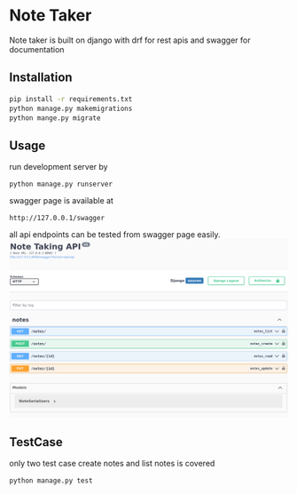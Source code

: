 # Note Taker

Note taker is built on django with drf for rest apis and swagger for documentation

## Installation


```bash
pip install -r requirements.txt
python manage.py makemigrations
python mange.py migrate
```

## Usage
run development server by
```
python manage.py runserver
```
swagger page is available at

```
http://127.0.0.1/swagger
```
all api endpoints can be tested from swagger page easily.
![image description](ScreenshotSwagger.png)
## TestCase
only two test case create notes and list notes is covered 
```
python manage.py test
```